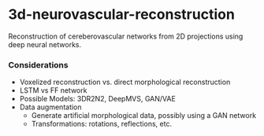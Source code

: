 # 3d-neurovascular-reconstruction

Reconstruction of cereberovascular networks from 2D projections using deep neural networks.

### Considerations

- Voxelized reconstruction vs. direct morphological reconstruction
- LSTM vs FF network
- Possible Models: 3DR2N2, DeepMVS, GAN/VAE
- Data augmentation
  - Generate artificial morphological data, possibly using a GAN network
  - Transformations: rotations, reflections, etc.
